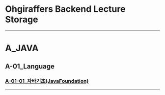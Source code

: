 # Ohgiraffers Backend Lecture Storage

---
# A_JAVA
## A-01_Language
### [A-01-01_자바기초(JavaFoundation)](https://github.com/OhGiraffers/A-01-01_JavaFoundation)

---
